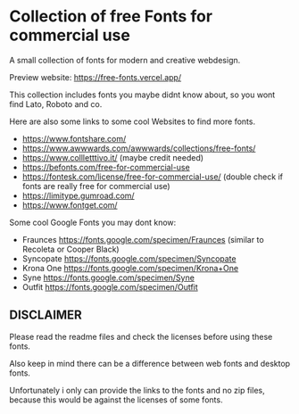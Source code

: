# Collection of free Fonts for commercial use

A small collection of fonts for modern and creative webdesign.

Preview website: https://free-fonts.vercel.app/

This collection includes fonts you maybe didnt know about, so you wont find Lato, Roboto and co.

Here are also some links to some cool Websites to find more fonts.

- https://www.fontshare.com/
- https://www.awwwards.com/awwwards/collections/free-fonts/
- https://www.collletttivo.it/ (maybe credit needed)
- https://befonts.com/free-for-commercial-use
- https://fontesk.com/license/free-for-commercial-use/ (double check if fonts are really free for commercial use)
- https://limitype.gumroad.com/
- https://www.fontget.com/

Some cool Google Fonts you may dont know:

- Fraunces https://fonts.google.com/specimen/Fraunces (similar to Recoleta or Cooper Black)
- Syncopate https://fonts.google.com/specimen/Syncopate
- Krona One https://fonts.google.com/specimen/Krona+One
- Syne https://fonts.google.com/specimen/Syne
- Outfit https://fonts.google.com/specimen/Outfit

## DISCLAIMER
Please read the readme files and check the licenses before using these fonts.

Also keep in mind there can be a difference between web fonts and desktop fonts.

Unfortunately i only can provide the links to the fonts and no zip files, because this would be against the licenses of some fonts.
